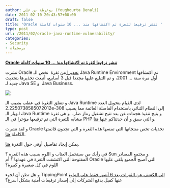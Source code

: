 ```yaml
---
author: يوغرطة بن علي (Youghourta Benali)
date: 2011-02-10 20:43:57+00:00
draft: false
title: 'Oracle تنشر ترقيعا لثغرة تم اكتشافها منذ ... 10 سنوات كاملة '
type: post
url: /2011/02/oracle-java-runtime-vulnerability/
categories:
- Security
- برمجيات
---
```


**[Oracle تنشر ترقيعا لثغرة تم اكتشافها منذ ... 10 سنوات كاملة](http://www.it-scoop.com/2011/02/oracle-java-runtime-vulnerability)**


نشرت Oracle [تحذيرا ](http://www.oracle.com/technetwork/topics/security/alert-cve-2010-4476-305811.html)من ثغرة  تخص الـ Java Runtime Environment تم اكتشافها أول مرة سنة ... 2001، و تم التبليغ عليها مجددا قبل 3 أسابيع، أتبعت تحذيرها بتحديث جديد لـ Java SE و  Java Business.

[![](http://www.it-scoop.com/wp-content/uploads/2011/02/Oracle-Java.jpg)
](http://www.it-scoop.com/2011/02/oracle-java-runtime-vulnerability)

و تتعلق الثغرة في عطب يصيب الـ Java Runtime لدى القيام بتحويل العدد 2.2250738585072012e-308 إلى النظام الثنائي باستخدام الفاصلة العائمة مما يسبب انهيار الـ Java Runtime و يتيح تنفيذ هجمات عن بعد تتيح تشغيل رماز ضار،  و هي ثغرة مشابه للثغرة التي تم ترقيعها مؤخرا في الـ PHP و التي سبق و أن حدثناكم [عنها هنا](http://www.it-scoop.com/2011/01/php-5-2-17-5-3-5-floating-point/).

و لقد نشرت Oracle تحديات تخص منتجاتها التي تمسها هذه الثغرة و التي تجدون قائمتها الكاملة [هنا](http://www.oracle.com/technetwork/java/javase/downloads/index.html#fpupdater).

يمكن إيجاد تفاصيل أوفى حول الثغرة [هنا](http://www.exploringbinary.com/java-hangs-when-converting-2-2250738585072012e-308/).

في رأيك من سيتحمل العتاب و اللوم بسبب هذه الثغرة ؟ Sun و مجتمع المصادر المفتوحة التي اكتشفت الثغرة في عهدتها ؟ أم Oracle التي أصبح الجميع يلقي عليها اللوم في كل صغيرة و كبيرة؟

و هل تظن أن لجوء TippingPoint [إلى الكشف عن الثغرات بعد 6 أشهر فقط على التبليغ](http://www.it-scoop.com/2011/02/tippingpoint-reveals-22-unpatched-flaws/) عنها كفيل بدفع الشركات إلى إصدار ترقيعات أمنية بشكل أسرع؟

